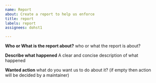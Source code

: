 ```yaml
---
name: Report
about: Create a report to help us enforce
title: report
labels: report
assignees: dohst1

---
```


**Who or What is the report about?**
who or what the report is about?

**Describe what happened**
A clear and concise description of what happened

**Wanted action**
what do you want us to do about it? (if empty then action will be decided by a maintainer)
